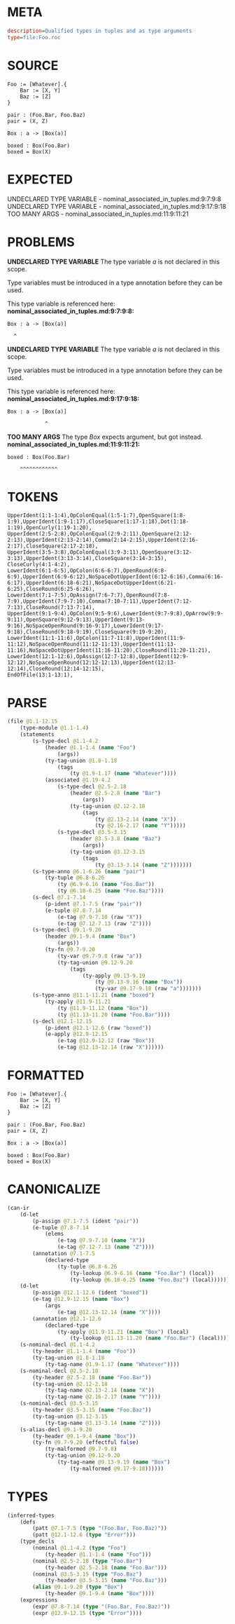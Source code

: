 # META
~~~ini
description=Qualified types in tuples and as type arguments
type=file:Foo.roc
~~~
# SOURCE
~~~roc
Foo := [Whatever].{
    Bar := [X, Y]
    Baz := [Z]
}

pair : (Foo.Bar, Foo.Baz)
pair = (X, Z)

Box : a -> [Box(a)]

boxed : Box(Foo.Bar)
boxed = Box(X)
~~~
# EXPECTED
UNDECLARED TYPE VARIABLE - nominal_associated_in_tuples.md:9:7:9:8
UNDECLARED TYPE VARIABLE - nominal_associated_in_tuples.md:9:17:9:18
TOO MANY ARGS - nominal_associated_in_tuples.md:11:9:11:21
# PROBLEMS
**UNDECLARED TYPE VARIABLE**
The type variable _a_ is not declared in this scope.

Type variables must be introduced in a type annotation before they can be used.

This type variable is referenced here:
**nominal_associated_in_tuples.md:9:7:9:8:**
```roc
Box : a -> [Box(a)]
```
      ^


**UNDECLARED TYPE VARIABLE**
The type variable _a_ is not declared in this scope.

Type variables must be introduced in a type annotation before they can be used.

This type variable is referenced here:
**nominal_associated_in_tuples.md:9:17:9:18:**
```roc
Box : a -> [Box(a)]
```
                ^


**TOO MANY ARGS**
The type _Box_ expects  argument, but got  instead.
**nominal_associated_in_tuples.md:11:9:11:21:**
```roc
boxed : Box(Foo.Bar)
```
        ^^^^^^^^^^^^



# TOKENS
~~~zig
UpperIdent(1:1-1:4),OpColonEqual(1:5-1:7),OpenSquare(1:8-1:9),UpperIdent(1:9-1:17),CloseSquare(1:17-1:18),Dot(1:18-1:19),OpenCurly(1:19-1:20),
UpperIdent(2:5-2:8),OpColonEqual(2:9-2:11),OpenSquare(2:12-2:13),UpperIdent(2:13-2:14),Comma(2:14-2:15),UpperIdent(2:16-2:17),CloseSquare(2:17-2:18),
UpperIdent(3:5-3:8),OpColonEqual(3:9-3:11),OpenSquare(3:12-3:13),UpperIdent(3:13-3:14),CloseSquare(3:14-3:15),
CloseCurly(4:1-4:2),
LowerIdent(6:1-6:5),OpColon(6:6-6:7),OpenRound(6:8-6:9),UpperIdent(6:9-6:12),NoSpaceDotUpperIdent(6:12-6:16),Comma(6:16-6:17),UpperIdent(6:18-6:21),NoSpaceDotUpperIdent(6:21-6:25),CloseRound(6:25-6:26),
LowerIdent(7:1-7:5),OpAssign(7:6-7:7),OpenRound(7:8-7:9),UpperIdent(7:9-7:10),Comma(7:10-7:11),UpperIdent(7:12-7:13),CloseRound(7:13-7:14),
UpperIdent(9:1-9:4),OpColon(9:5-9:6),LowerIdent(9:7-9:8),OpArrow(9:9-9:11),OpenSquare(9:12-9:13),UpperIdent(9:13-9:16),NoSpaceOpenRound(9:16-9:17),LowerIdent(9:17-9:18),CloseRound(9:18-9:19),CloseSquare(9:19-9:20),
LowerIdent(11:1-11:6),OpColon(11:7-11:8),UpperIdent(11:9-11:12),NoSpaceOpenRound(11:12-11:13),UpperIdent(11:13-11:16),NoSpaceDotUpperIdent(11:16-11:20),CloseRound(11:20-11:21),
LowerIdent(12:1-12:6),OpAssign(12:7-12:8),UpperIdent(12:9-12:12),NoSpaceOpenRound(12:12-12:13),UpperIdent(12:13-12:14),CloseRound(12:14-12:15),
EndOfFile(13:1-13:1),
~~~
# PARSE
~~~clojure
(file @1.1-12.15
	(type-module @1.1-1.4)
	(statements
		(s-type-decl @1.1-4.2
			(header @1.1-1.4 (name "Foo")
				(args))
			(ty-tag-union @1.8-1.18
				(tags
					(ty @1.9-1.17 (name "Whatever"))))
			(associated @1.19-4.2
				(s-type-decl @2.5-2.18
					(header @2.5-2.8 (name "Bar")
						(args))
					(ty-tag-union @2.12-2.18
						(tags
							(ty @2.13-2.14 (name "X"))
							(ty @2.16-2.17 (name "Y")))))
				(s-type-decl @3.5-3.15
					(header @3.5-3.8 (name "Baz")
						(args))
					(ty-tag-union @3.12-3.15
						(tags
							(ty @3.13-3.14 (name "Z")))))))
		(s-type-anno @6.1-6.26 (name "pair")
			(ty-tuple @6.8-6.26
				(ty @6.9-6.16 (name "Foo.Bar"))
				(ty @6.18-6.25 (name "Foo.Baz"))))
		(s-decl @7.1-7.14
			(p-ident @7.1-7.5 (raw "pair"))
			(e-tuple @7.8-7.14
				(e-tag @7.9-7.10 (raw "X"))
				(e-tag @7.12-7.13 (raw "Z"))))
		(s-type-decl @9.1-9.20
			(header @9.1-9.4 (name "Box")
				(args))
			(ty-fn @9.7-9.20
				(ty-var @9.7-9.8 (raw "a"))
				(ty-tag-union @9.12-9.20
					(tags
						(ty-apply @9.13-9.19
							(ty @9.13-9.16 (name "Box"))
							(ty-var @9.17-9.18 (raw "a")))))))
		(s-type-anno @11.1-11.21 (name "boxed")
			(ty-apply @11.9-11.21
				(ty @11.9-11.12 (name "Box"))
				(ty @11.13-11.20 (name "Foo.Bar"))))
		(s-decl @12.1-12.15
			(p-ident @12.1-12.6 (raw "boxed"))
			(e-apply @12.9-12.15
				(e-tag @12.9-12.12 (raw "Box"))
				(e-tag @12.13-12.14 (raw "X"))))))
~~~
# FORMATTED
~~~roc
Foo := [Whatever].{
	Bar := [X, Y]
	Baz := [Z]
}

pair : (Foo.Bar, Foo.Baz)
pair = (X, Z)

Box : a -> [Box(a)]

boxed : Box(Foo.Bar)
boxed = Box(X)
~~~
# CANONICALIZE
~~~clojure
(can-ir
	(d-let
		(p-assign @7.1-7.5 (ident "pair"))
		(e-tuple @7.8-7.14
			(elems
				(e-tag @7.9-7.10 (name "X"))
				(e-tag @7.12-7.13 (name "Z"))))
		(annotation @7.1-7.5
			(declared-type
				(ty-tuple @6.8-6.26
					(ty-lookup @6.9-6.16 (name "Foo.Bar") (local))
					(ty-lookup @6.18-6.25 (name "Foo.Baz") (local))))))
	(d-let
		(p-assign @12.1-12.6 (ident "boxed"))
		(e-tag @12.9-12.15 (name "Box")
			(args
				(e-tag @12.13-12.14 (name "X"))))
		(annotation @12.1-12.6
			(declared-type
				(ty-apply @11.9-11.21 (name "Box") (local)
					(ty-lookup @11.13-11.20 (name "Foo.Bar") (local))))))
	(s-nominal-decl @1.1-4.2
		(ty-header @1.1-1.4 (name "Foo"))
		(ty-tag-union @1.8-1.18
			(ty-tag-name @1.9-1.17 (name "Whatever"))))
	(s-nominal-decl @2.5-2.18
		(ty-header @2.5-2.18 (name "Foo.Bar"))
		(ty-tag-union @2.12-2.18
			(ty-tag-name @2.13-2.14 (name "X"))
			(ty-tag-name @2.16-2.17 (name "Y"))))
	(s-nominal-decl @3.5-3.15
		(ty-header @3.5-3.15 (name "Foo.Baz"))
		(ty-tag-union @3.12-3.15
			(ty-tag-name @3.13-3.14 (name "Z"))))
	(s-alias-decl @9.1-9.20
		(ty-header @9.1-9.4 (name "Box"))
		(ty-fn @9.7-9.20 (effectful false)
			(ty-malformed @9.7-9.8)
			(ty-tag-union @9.12-9.20
				(ty-tag-name @9.13-9.19 (name "Box")
					(ty-malformed @9.17-9.18))))))
~~~
# TYPES
~~~clojure
(inferred-types
	(defs
		(patt @7.1-7.5 (type "(Foo.Bar, Foo.Baz)"))
		(patt @12.1-12.6 (type "Error")))
	(type_decls
		(nominal @1.1-4.2 (type "Foo")
			(ty-header @1.1-1.4 (name "Foo")))
		(nominal @2.5-2.18 (type "Foo.Bar")
			(ty-header @2.5-2.18 (name "Foo.Bar")))
		(nominal @3.5-3.15 (type "Foo.Baz")
			(ty-header @3.5-3.15 (name "Foo.Baz")))
		(alias @9.1-9.20 (type "Box")
			(ty-header @9.1-9.4 (name "Box"))))
	(expressions
		(expr @7.8-7.14 (type "(Foo.Bar, Foo.Baz)"))
		(expr @12.9-12.15 (type "Error"))))
~~~
